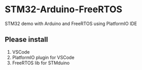# STM32-Arduino-FreeRTOS
STM32 demo with Arduino and FreeRTOS using PlatformIO IDE

## Please install

1. VSCode
2. PlatformIO plugin for VSCode
3. FreeRTOS lib for STMduino
